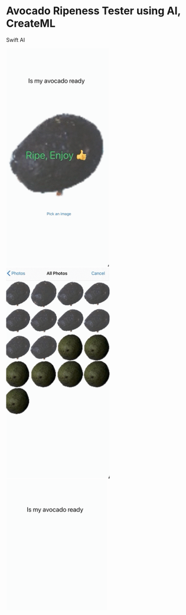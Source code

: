 # Avocado Ripeness Tester using AI, CreateML
Swift AI


![ScreenShot1](Avocado_screenshot1.png)
![ScreenShot2](Avocado_screenshot2.png)
![ScreenShot3](Avocado_screenshot3.png)